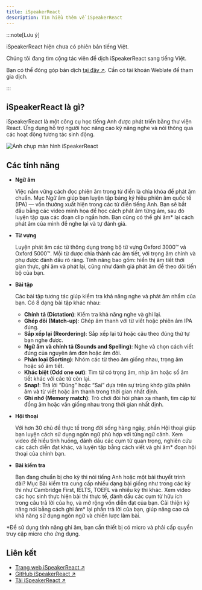 ```yaml
---
title: iSpeakerReact
description: Tìm hiểu thêm về iSpeakerReact
---
```


:::note[Lưu ý]

iSpeakerReact hiện chưa có phiên bản tiếng Việt.

Chúng tôi đang tìm cộng tác viên để dịch iSpeakerReact sang tiếng Việt.

Bạn có thể đóng góp bản dịch [tại đây ↗](https://hosted.weblate.org/translate/ispeakerreact/ispeakerreact-component/vi/?q=state:empty). Cần có tài khoản Weblate để tham gia dịch.

:::

## iSpeakerReact là gì?

iSpeakerReact là một công cụ học tiếng Anh được phát triển bằng thư viện React. Ứng dụng hỗ trợ người học nâng cao kỹ năng nghe và nói thông qua các hoạt động tương tác sinh động.

![Ảnh chụp màn hình iSpeakerReact](/images/ispeakerreact_screenshot.webp)

## Các tính năng

- **Ngữ âm**

  Việc nắm vững cách đọc phiên âm trong từ điển là chìa khóa để phát âm chuẩn. Mục Ngữ âm giúp bạn luyện tập bảng ký hiệu phiên âm quốc tế (IPA) — vốn thường xuất hiện trong các từ điển tiếng Anh. Bạn sẽ bắt đầu bằng các video minh họa để học cách phát âm từng âm, sau đó luyện tập qua các đoạn clip ngắn hơn. Bạn cũng có thể ghi âm* lại cách phát âm của mình để nghe lại và tự đánh giá.

- **Từ vựng**

  Luyện phát âm các từ thông dụng trong bộ từ vựng Oxford 3000™ và Oxford 5000™. Mỗi từ được chia thành các âm tiết, với trọng âm chính và phụ được đánh dấu rõ ràng. Tính năng bao gồm: hiển thị âm tiết thời gian thực, ghi âm và phát lại, cũng như đánh giá phát âm để theo dõi tiến bộ của bạn.

- **Bài tập**

  Các bài tập tương tác giúp kiểm tra khả năng nghe và phát âm nhẩm của bạn. Có 8 dạng bài tập khác nhau:

  - **Chính tả (Dictation)**: Kiểm tra khả năng nghe và ghi lại.
  - **Ghép đôi (Match-up)**: Ghép âm thanh với từ viết hoặc phiên âm IPA đúng.
  - **Sắp xếp lại (Reordering)**: Sắp xếp lại từ hoặc câu theo đúng thứ tự bạn nghe được.
  - **Ngữ âm và chính tả (Sounds and Spelling)**: Nghe và chọn cách viết đúng của nguyên âm đơn hoặc âm đôi.
  - **Phân loại (Sorting)**: Nhóm các từ theo âm giống nhau, trọng âm hoặc số âm tiết.
  - **Khác biệt (Odd one out)**: Tìm từ có trọng âm, nhịp âm hoặc số âm tiết khác với các từ còn lại.
  - **Snap!**: Trả lời “Đúng” hoặc “Sai” dựa trên sự trùng khớp giữa phiên âm và từ viết hoặc âm thanh trong thời gian nhất định.
  - **Ghi nhớ (Memory match)**: Trò chơi đòi hỏi phản xạ nhanh, tìm cặp từ đồng âm hoặc vần giống nhau trong thời gian nhất định.

- **Hội thoại**

  Với hơn 30 chủ đề thực tế trong đời sống hàng ngày, phần Hội thoại giúp bạn luyện cách sử dụng ngôn ngữ phù hợp với từng ngữ cảnh. Xem video để hiểu tình huống, đánh dấu các cụm từ quan trọng, nghiên cứu các cách diễn đạt khác, và luyện tập bằng cách viết và ghi âm* đoạn hội thoại của chính bạn.

- **Bài kiểm tra**

  Bạn đang chuẩn bị cho kỳ thi nói tiếng Anh hoặc một bài thuyết trình dài? Mục Bài kiểm tra cung cấp nhiều dạng bài giống như trong các kỳ thi như Cambridge First, IELTS, TOEFL và nhiều kỳ thi khác. Xem video các học sinh thực hiện bài thi thực tế, đánh dấu các cụm từ hữu ích trong câu trả lời của họ, và mở rộng vốn diễn đạt của bạn. Cải thiện kỹ năng nói bằng cách ghi âm* lại phần trả lời của bạn, giúp nâng cao cả khả năng sử dụng ngôn ngữ và chiến lược làm bài.

\*Để sử dụng tính năng ghi âm, bạn cần thiết bị có micro và phải cấp quyền truy cập micro cho ứng dụng.

## Liên kết

- [Trang web iSpeakerReact ↗](https://yllst-testing-labs.github.io/ispeakerreact/)
- [GitHub iSpeakerReact ↗](https://github.com/yllst-testing-labs/ispeakerreact)
- [Tải iSpeakerReact ↗](https://yllst-testing-labs.github.io/ispeakerreact/download)
